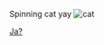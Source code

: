 Spinning cat yay
![cat](https://media.tenor.com/0EDznml5BDAAAAAj/cat-spinning.gif)

[Ja?](https://Annuschka115.github.io/Code-1/FirstCode/owo.html)
